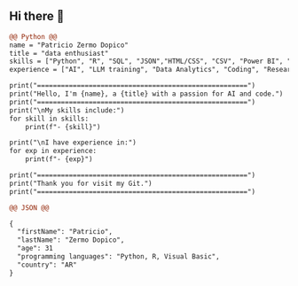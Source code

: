 ## Hi there 👋

```diff
@@ Python @@
name = "Patricio Zermo Dopico"
title = "data enthusiast"
skills = ["Python", "R", "SQL", "JSON","HTML/CSS", "CSV", "Power BI", "Excel", "Visual Basic"]
experience = ["AI", "LLM training", "Data Analytics", "Coding", "Research"]

print("=====================================================")
print("Hello, I'm {name}, a {title} with a passion for AI and code.")
print("=====================================================")
print("\nMy skills include:")
for skill in skills:
    print(f"- {skill}")

print("\nI have experience in:")
for exp in experience:
    print(f"- {exp}")

print("=====================================================")
print("Thank you for visit my Git.")
print("=====================================================")
```

```diff
@@ JSON @@

{
  "firstName": "Patricio",
  "lastName": "Zermo Dopico",
  "age": 31
  "programming languages": "Python, R, Visual Basic",
  "country": "AR"
}
```

<!--
```diff
- text in red
+ text in green
! text in orange
# text in gray
@@ text in purple (and bold)@@
```

**PatoZermo/patozermo** is a ✨ _special_ ✨ repository because its `README.md` (this file) appears on your GitHub profile.

Here are some ideas to get you started:

- 🔭 I’m currently working on ...
- 🌱 I’m currently learning ...
- 👯 I’m looking to collaborate on ...
- 🤔 I’m looking for help with ...
- 💬 Ask me about ...
- 📫 How to reach me: ...
- 😄 Pronouns: ...
- ⚡ Fun fact: ...
-->
